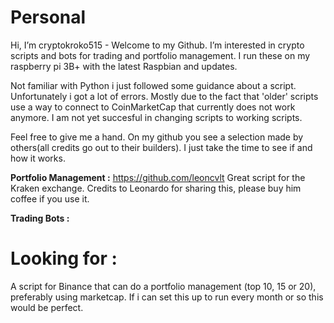 # Personal
Hi, I’m cryptokroko515 - Welcome to my Github. I’m interested in crypto scripts and bots for trading and portfolio management. I run these on my raspberry pi 3B+ with the latest Raspbian and updates.

Not familiar with Python i just followed some guidance about a script. Unfortunately i got a lot of errors. Mostly due to the fact that 'older' scripts use a way to connect to CoinMarketCap that currently does not work anymore. I am not yet succesful in changing scripts to working scripts.

Feel free to give me a hand. On my github you see a selection made by others(all credits go out to their builders). 
I just take the time to see if and how it works. 

**Portfolio Management :**
https://github.com/leoncvlt Great script for the Kraken exchange. Credits to Leonardo for sharing this, please buy him coffee if you use it.

**Trading Bots :**

# Looking for :
A script for Binance that can do a portfolio management (top 10, 15 or 20), preferably using marketcap. If i can set this up to run every month or so this would be perfect.


<!---
cryptokroko515/cryptokroko515 is a ✨ special ✨ repository because its `README.md` (this file) appears on your GitHub profile.
You can click the Preview link to take a look at your changes.
--->
